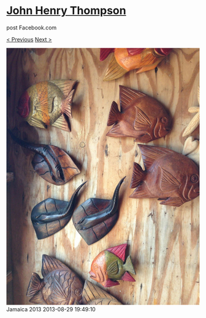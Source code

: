 # [John Henry Thompson](../README.md)
post Facebook.com

[< Previous](2013-08-29-10.md) [Next >](2013-08-29-12.md)

[![](../media/2013-08-29/Jamaica-2022.jpg)](../README.md)
Jamaica 2013
2013-08-29 19:49:10